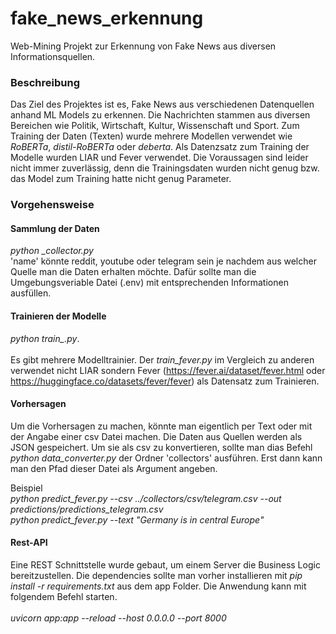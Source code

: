 # fake_news_erkennung
Web-Mining Projekt zur Erkennung von Fake News aus diversen Informationsquellen.

### Beschreibung
Das Ziel des Projektes ist es, Fake News aus verschiedenen Datenquellen anhand ML Models zu erkennen. Die Nachrichten stammen aus diversen Bereichen wie Politik, Wirtschaft, Kultur, Wissenschaft und Sport. Zum Training der Daten (Texten) wurde mehrere Modellen verwendet wie *RoBERTa*, *distil-RoBERTa* oder *deberta*. Als Datenzsatz zum Training der Modelle wurden LIAR und Fever verwendet. Die Voraussagen sind leider nicht immer zuverlässig, denn die Trainingsdaten wurden nicht genug bzw. das Model zum Training hatte nicht genug Parameter.

### Vorgehensweise

#### Sammlung der Daten
*python <name>_collector.py* <br> 'name' könnte reddit, youtube oder telegram sein je nachdem aus welcher Quelle man die Daten erhalten möchte. Dafür sollte man die Umgebungsveriable Datei (.env) mit entsprechenden Informationen ausfüllen.

#### Trainieren der Modelle
  *python train_<suffix>.py*. <br><br>Es gibt mehrere Modelltrainier. Der *train_fever.py* im Vergleich zu anderen verwendet nicht LIAR sondern Fever (https://fever.ai/dataset/fever.html oder https://huggingface.co/datasets/fever/fever) als Datensatz zum Trainieren.


#### Vorhersagen
  Um die Vorhersagen zu machen, könnte man eigentlich per Text oder mit der Angabe einer csv Datei machen. Die Daten aus Quellen werden als JSON gespeichert. Um sie als csv zu konvertieren, sollte man dias Befehl *python data_converter.py* der Ordner 'collectors' ausführen. Erst dann kann man den Pfad dieser Datei als Argument angeben.
  
  Beispiel<br>
     *python predict_fever.py --csv ../collectors/csv/telegram.csv --out predictions/predictions_telegram.csv* <br>
     *python predict_fever.py --text "Germany is in central Europe"*

 #### Rest-API
 Eine REST Schnittstelle wurde gebaut, um einem Server die Business Logic bereitzustellen. Die dependencies sollte man vorher installieren mit *pip install -r requirements.txt* aus dem app Folder. Die Anwendung kann mit folgendem Befehl starten. <br><br>
 *uvicorn app:app --reload --host 0.0.0.0 --port 8000*
